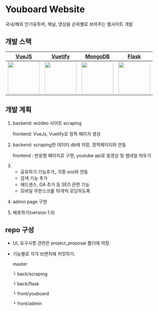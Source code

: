 # Youboard Website
국내/해외 인기유투버, 채널, 영상을 순위별로 보여주는 웹사이트 개발

## 개발 스택
|           [VueJS](https://vuejs.org/)            |               [Vuetify](https://vuetifyjs.com)               |           [MongoDB](https://www.mongodb.com/)            |           [Flask](http://flask.pocoo.org/)            |
| :----------------------------------------------------------: | :----------------------------------------------------------: | :----------------------------------------------------------: | :----------------------------------------------------------: |
| <img src="https://vuejs.org/images/logo.png" width=100/> | <img src="https://cdn.vuetifyjs.com/images/logos/v-alt.svg" width=100/> | <img src="https://webassets.mongodb.com/_com_assets/cms/mongodb-logo-rgb-j6w271g1xn.jpg" width=100/> | <img src="http://flask.pocoo.org/static/logo/flask.svg" width=100/>

## 개발 계획
1. backend: wizdeo 사이트 scraping
 
   frontend: VueJs, Vuetify로 정적 페이지 생성
   
2. backend: scraping한 데이터 db에 저장, 정적페이지와 연동

   frontend : 반응형 페이지로 구현, youtube api로 동영상 및 썸네일 띄우기

3. - 공유하기 기능추가_ 각종 sns와 연동
   - 검색 기능 추가
   - 애드센스, GA 추가 등 SEO 관련 기능
   - 모바일 무한스크롤 10개씩 로딩하도록
   
4. admin page 구현

5. 배포하기(version 1.0)

## repo 구성
- UI, 요구사항 관련은 project_proposal 폴더에 저장.
- 기능별로 각각 브랜치에 커밋하기.

  master
  
     └ back/scraping
     
     └ back/flask
     
     └ front/youboard
     
     └ front/admin
